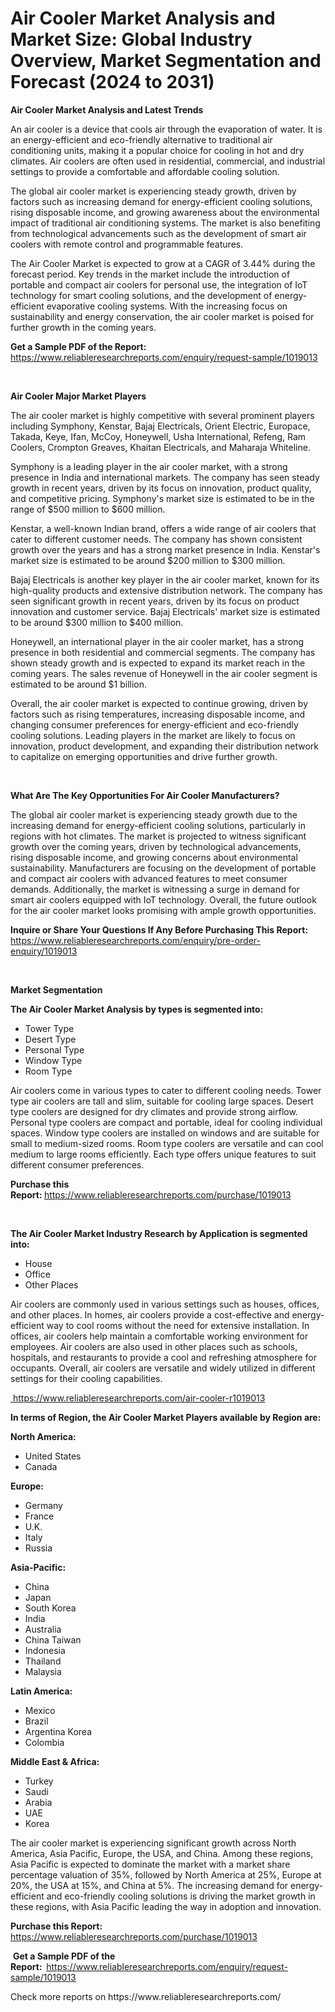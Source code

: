 <p><h1>Air Cooler Market Analysis and Market Size: Global Industry Overview, Market Segmentation and Forecast (2024 to 2031)</h1></p><p><strong>Air Cooler Market Analysis and Latest Trends</strong></p>
<p><p>An air cooler is a device that cools air through the evaporation of water. It is an energy-efficient and eco-friendly alternative to traditional air conditioning units, making it a popular choice for cooling in hot and dry climates. Air coolers are often used in residential, commercial, and industrial settings to provide a comfortable and affordable cooling solution.</p><p>The global air cooler market is experiencing steady growth, driven by factors such as increasing demand for energy-efficient cooling solutions, rising disposable income, and growing awareness about the environmental impact of traditional air conditioning systems. The market is also benefiting from technological advancements such as the development of smart air coolers with remote control and programmable features.</p><p>The Air Cooler Market is expected to grow at a CAGR of 3.44% during the forecast period. Key trends in the market include the introduction of portable and compact air coolers for personal use, the integration of IoT technology for smart cooling solutions, and the development of energy-efficient evaporative cooling systems. With the increasing focus on sustainability and energy conservation, the air cooler market is poised for further growth in the coming years.</p></p>
<p><strong>Get a Sample PDF of the Report:&nbsp;</strong> <a href="https://www.reliableresearchreports.com/enquiry/request-sample/1019013">https://www.reliableresearchreports.com/enquiry/request-sample/1019013</a></p>
<p>&nbsp;</p>
<p><strong>Air Cooler Major Market Players</strong></p>
<p><p>The air cooler market is highly competitive with several prominent players including Symphony, Kenstar, Bajaj Electricals, Orient Electric, Europace, Takada, Keye, Ifan, McCoy, Honeywell, Usha International, Refeng, Ram Coolers, Crompton Greaves, Khaitan Electricals, and Maharaja Whiteline.</p><p>Symphony is a leading player in the air cooler market, with a strong presence in India and international markets. The company has seen steady growth in recent years, driven by its focus on innovation, product quality, and competitive pricing. Symphony's market size is estimated to be in the range of $500 million to $600 million.</p><p>Kenstar, a well-known Indian brand, offers a wide range of air coolers that cater to different customer needs. The company has shown consistent growth over the years and has a strong market presence in India. Kenstar's market size is estimated to be around $200 million to $300 million.</p><p>Bajaj Electricals is another key player in the air cooler market, known for its high-quality products and extensive distribution network. The company has seen significant growth in recent years, driven by its focus on product innovation and customer service. Bajaj Electricals' market size is estimated to be around $300 million to $400 million.</p><p>Honeywell, an international player in the air cooler market, has a strong presence in both residential and commercial segments. The company has shown steady growth and is expected to expand its market reach in the coming years. The sales revenue of Honeywell in the air cooler segment is estimated to be around $1 billion.</p><p>Overall, the air cooler market is expected to continue growing, driven by factors such as rising temperatures, increasing disposable income, and changing consumer preferences for energy-efficient and eco-friendly cooling solutions. Leading players in the market are likely to focus on innovation, product development, and expanding their distribution network to capitalize on emerging opportunities and drive further growth.</p></p>
<p>&nbsp;</p>
<p><strong>What Are The Key Opportunities For Air Cooler Manufacturers?</strong></p>
<p><p>The global air cooler market is experiencing steady growth due to the increasing demand for energy-efficient cooling solutions, particularly in regions with hot climates. The market is projected to witness significant growth over the coming years, driven by technological advancements, rising disposable income, and growing concerns about environmental sustainability. Manufacturers are focusing on the development of portable and compact air coolers with advanced features to meet consumer demands. Additionally, the market is witnessing a surge in demand for smart air coolers equipped with IoT technology. Overall, the future outlook for the air cooler market looks promising with ample growth opportunities.</p></p>
<p><strong>Inquire or Share Your Questions If Any Before Purchasing This Report:</strong> <a href="https://www.reliableresearchreports.com/enquiry/pre-order-enquiry/1019013">https://www.reliableresearchreports.com/enquiry/pre-order-enquiry/1019013</a></p>
<p>&nbsp;</p>
<p><strong>Market Segmentation</strong></p>
<p><strong>The Air Cooler Market Analysis by types is segmented into:</strong></p>
<p><ul><li>Tower Type</li><li>Desert Type</li><li>Personal Type</li><li>Window Type</li><li>Room Type</li></ul></p>
<p><p>Air coolers come in various types to cater to different cooling needs. Tower type air coolers are tall and slim, suitable for cooling large spaces. Desert type coolers are designed for dry climates and provide strong airflow. Personal type coolers are compact and portable, ideal for cooling individual spaces. Window type coolers are installed on windows and are suitable for small to medium-sized rooms. Room type coolers are versatile and can cool medium to large rooms efficiently. Each type offers unique features to suit different consumer preferences.</p></p>
<p><strong>Purchase this Report:&nbsp;</strong><a href="https://www.reliableresearchreports.com/purchase/1019013">https://www.reliableresearchreports.com/purchase/1019013</a></p>
<p>&nbsp;</p>
<p><strong>The Air Cooler Market Industry Research by Application is segmented into:</strong></p>
<p><ul><li>House</li><li>Office</li><li>Other Places</li></ul></p>
<p><p>Air coolers are commonly used in various settings such as houses, offices, and other places. In homes, air coolers provide a cost-effective and energy-efficient way to cool rooms without the need for extensive installation. In offices, air coolers help maintain a comfortable working environment for employees. Air coolers are also used in other places such as schools, hospitals, and restaurants to provide a cool and refreshing atmosphere for occupants. Overall, air coolers are versatile and widely utilized in different settings for their cooling capabilities.</p></p>
<p><a href="https://www.reliableresearchreports.com/air-cooler-r1019013">&nbsp;https://www.reliableresearchreports.com/air-cooler-r1019013</a></p>
<p><strong>In terms of Region, the Air Cooler Market Players available by Region are:</strong></p>
<p>
    <p> <strong> North America: </strong>
        <ul>
            <li>United States</li>
            <li>Canada</li>
        </ul>
        </p> 
    <p> <strong> Europe: </strong>
        <ul>
            <li>Germany</li>
            <li>France</li>
            <li>U.K.</li>
            <li>Italy</li>
            <li>Russia</li>
        </ul>
        </p> 
    <p> <strong> Asia-Pacific: </strong>
        <ul>
            <li>China</li>
            <li>Japan</li>
            <li>South Korea</li>
            <li>India</li>
            <li>Australia</li>
            <li>China Taiwan</li>
            <li>Indonesia</li>
            <li>Thailand</li>
            <li>Malaysia</li>
        </ul>
        </p> 
    <p> <strong> Latin America: </strong>
        <ul>
            <li>Mexico</li>
            <li>Brazil</li>
            <li>Argentina Korea</li>
            <li>Colombia</li>
        </ul>
        </p> 
    <p> <strong> Middle East & Africa: </strong>
        <ul>
            <li>Turkey</li>
            <li>Saudi</li>
            <li>Arabia</li>
            <li>UAE</li>
            <li>Korea</li>
        </ul>
    </p>
    </p>
<p><p>The air cooler market is experiencing significant growth across North America, Asia Pacific, Europe, the USA, and China. Among these regions, Asia Pacific is expected to dominate the market with a market share percentage valuation of 35%, followed by North America at 25%, Europe at 20%, the USA at 15%, and China at 5%. The increasing demand for energy-efficient and eco-friendly cooling solutions is driving the market growth in these regions, with Asia Pacific leading the way in adoption and innovation.</p></p>
<p><strong>Purchase this Report: </strong><a href="https://www.reliableresearchreports.com/purchase/1019013">https://www.reliableresearchreports.com/purchase/1019013</a></p>
<p>&nbsp;<strong>Get a Sample PDF of the Report:&nbsp;&nbsp;</strong><a href="https://www.reliableresearchreports.com/enquiry/request-sample/1019013">https://www.reliableresearchreports.com/enquiry/request-sample/1019013</a></p>
<p><strong></strong></p>
<p>Check more reports on https://www.reliableresearchreports.com/</p>